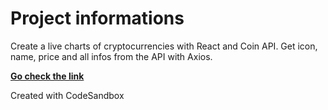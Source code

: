 # Project informations
Create a live charts of cryptocurrencies with React and Coin API.
Get icon, name, price and all infos from the API with Axios.

<a href="https://codesandbox.io/p/github/N9des/CryptoExchangeReact"><strong>Go check the link</strong></a>

Created with CodeSandbox
